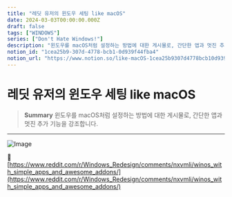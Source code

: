```yaml
---
title: "레딧 유저의 윈도우 세팅 like macOS"
date: 2024-03-03T00:00:00.000Z
draft: false
tags: ["WINDOWS"]
series: ["Don't Hate Windows!"]
description: "윈도우를 macOS처럼 설정하는 방법에 대한 게시물로, 간단한 앱과 멋진 추가 기능을 강조합니다."
notion_id: "1cea25b9-307d-4778-bcb1-0d939f44fba4"
notion_url: "https://www.notion.so/like-macOS-1cea25b9307d4778bcb10d939f44fba4"
---
```


# 레딧 유저의 윈도우 세팅 like macOS

> **Summary**
> 윈도우를 macOS처럼 설정하는 방법에 대한 게시물로, 간단한 앱과 멋진 추가 기능을 강조합니다.

---

![Image](https://prod-files-secure.s3.us-west-2.amazonaws.com/09ccd4d5-876c-4bba-bbdf-cc77a0a11257/016e53b2-979b-4608-bd6a-20f3b521cb5b/Untitled.png?X-Amz-Algorithm=AWS4-HMAC-SHA256&X-Amz-Content-Sha256=UNSIGNED-PAYLOAD&X-Amz-Credential=ASIAZI2LB466WWCKOFMJ%2F20250724%2Fus-west-2%2Fs3%2Faws4_request&X-Amz-Date=20250724T101924Z&X-Amz-Expires=3600&X-Amz-Security-Token=IQoJb3JpZ2luX2VjEAIaCXVzLXdlc3QtMiJHMEUCIBnwq%2Br4pZeIMCqqo8oOFFGGXWotB6iE3ARiwjRm9SD2AiEAqq8A6zKr0tXwG0p%2BnTpn9jkecRgY3Pzvehd%2BcZMdQLQq%2FwMIKhAAGgw2Mzc0MjMxODM4MDUiDEVi1ejhzYZT6rmtqyrcA3e%2FDZchYbIqcH%2BOQIZAhiny46GQOrV%2BBH%2FwOYWV85XaWRsNt%2Fva87dV3oeDgAOFvPevKLXRQvi8mClalbCbDAiaK%2FMcBqaJtmp%2BKJDFMX6vspR63z5bt%2FgWfMMiqnKQANAEDA4vAeCRE9CXTh%2F8KDOV5gejlBHWoUQpUbErk2h%2BAgH%2Fxnhdj1VldGOQhXfCD0YTSDJVY14kBqibynvkX3CFPPUPbgG0kEPNtKUn9ANHoGq4WD%2F0MDNcA47qb%2B5kDv9%2FGmdJn4dFABSWMfkiifF7aDsUaXe0l5OpwSAHGrZU75t06fWcnWqkAoLGPXBZHxotDvNrnXHHZxaE33L9V%2BEkolKKwek43YKErbhitxTCMttAlHUsEqO0%2BumlWD1F4YwSjm4zTEzVta1JrVhEV8jn0tS0PluBZyP1ru9hMmzPVmtbe%2Bhe1mg8pr8hSkNWep7mTDrgD7zdtdF7x5pvZpC4c7GLUVYRTo5OoVZyFgHhwi7INs0ALbMdwxJBMSQJ%2FquU3WBO80xDmaXBkW8hyLu%2BCyry51sCXfwg1bbguBCEH89F2Do%2F9N%2BjcTJaTI2huBW%2FngYzUuvnqD1WvqmHfbzXoaZFPX7j86xqz6pwiOzAKJQIjOqQ8pGxd8ISMIH2h8QGOqUBzXSW282sK4MzF%2BBZ5OhQznfBWRktVxj3Z2FbZnRqAvT45Xz7c066WZBiunZZMG2QYeCpDLlNNZVri3SYVGlGTPt5PkllauV3%2Bf%2F%2Fo6O3aWeYxL3Vlq3MkyqegEAdUsUGtwfufPiaMdErNsaguYqde2krofW0D%2FJAavKxqbm%2FjzvH%2B%2BJQG9MevR1utGLaT93%2Bz98B%2Bsg5O4ANfrsgD17rguagUC5G&X-Amz-Signature=7ca54407382ed6e5f2deb7d62832eb52174535f8961913f150a87078843cd59c&X-Amz-SignedHeaders=host&x-amz-checksum-mode=ENABLED&x-id=GetObject)

🔗 [https://www.reddit.com/r/Windows_Redesign/comments/nxvmli/winos_with_simple_apps_and_awesome_addons/](https://www.reddit.com/r/Windows_Redesign/comments/nxvmli/winos_with_simple_apps_and_awesome_addons/)

